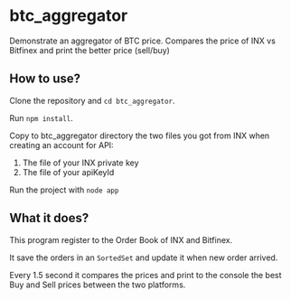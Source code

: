 # btc_aggregator
Demonstrate an aggregator of BTC price. Compares the price of INX vs Bitfinex and print the better price (sell/buy)

## How to use?
Clone the repository and `cd btc_aggregator`.

Run `npm install`.

Copy to btc_aggregator directory the two files you got from INX when creating an account for API:
1. The file of your INX private key
2. The file of your apiKeyId

Run the project with `node app`

## What it does?
This program register to the Order Book of INX and Bitfinex.

It save the orders in an `SortedSet` and update it when new order arrived.

Every 1.5 second it compares the prices and print to the console the best Buy and Sell prices between the two platforms.
